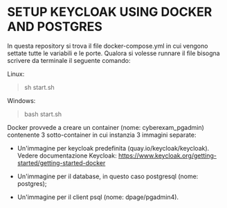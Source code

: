 # SETUP KEYCLOAK USING DOCKER AND POSTGRES

In questa repository si trova il file docker-compose.yml in cui vengono settate tutte le variabili e le porte. Qualora si volesse runnare il file bisogna scrivere da terminale il seguente comando: 

Linux: 
> sh start.sh

Windows: 
> bash start.sh

Docker provvede a creare un container (nome: cyberexam_pgadmin) contenente 3 sotto-container in cui instanzia 3 immagini separate: 

- Un'immagine per keycloak predefinita (quay.io/keycloak/keycloak). Vedere documentazione Keycloak: https://www.keycloak.org/getting-started/getting-started-docker 

- Un'immagine per il database, in questo caso postgresql (nome: postgres);

- Un'immagine per il client psql (nome: dpage/pgadmin4). 